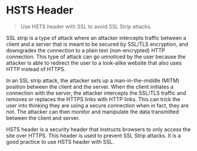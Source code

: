 # HSTS Header

> Use HSTS header with SSL to avoid SSL Strip attacks.

SSL strip is a type of attack where an attacker intercepts traffic between a client and a server that is meant to be secured by SSL/TLS encryption, and downgrades the connection to a plain text (non-encrypted) HTTP connection. This type of attack can go unnoticed by the user because the attacker is able to redirect the user to a look-alike website that also uses HTTP instead of HTTPS.

In an SSL strip attack, the attacker sets up a man-in-the-middle (MITM) position between the client and the server. When the client initiates a connection with the server, the attacker intercepts the SSL/TLS traffic and removes or replaces the HTTPS links with HTTP links. This can trick the user into thinking they are using a secure connection when in fact, they are not. The attacker can then monitor and manipulate the data transmitted between the client and server.

HSTS header is a security header that instructs browsers to only access the site over HTTPS. This header is used to prevent SSL Strip attacks. It is a good practice to use HSTS header with SSL.
